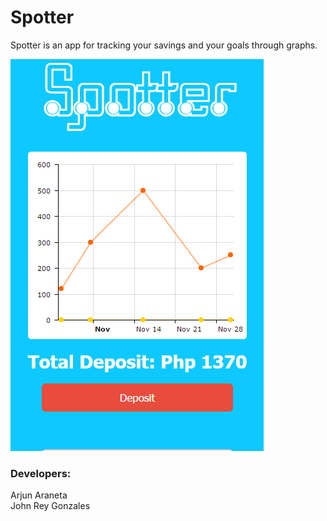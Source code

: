 # Spotter
Spotter is an app for tracking your savings and your goals through graphs.

![alt tag](https://github.com/ArjunAranetaCodes/Spotter/blob/master/spotter/spotter_snap.png)

<h3>Developers:</h3>
Arjun Araneta <br/>
John Rey Gonzales
